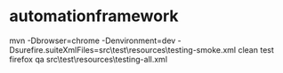 # automationframework

mvn -Dbrowser=chrome -Denvironment=dev -Dsurefire.suiteXmlFiles=src\test\resources\testing-smoke.xml clean test
	      firefox		   qa				src\test\resources\testing-all.xml
